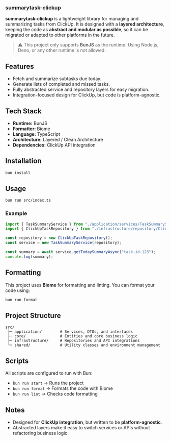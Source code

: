 ### summarytask-clickup

**summarytask-clickup** is a lightweight library for managing and summarizing tasks from ClickUp. It is designed with a **layered architecture**, keeping the code as **abstract and modular as possible**, so it can be migrated or adapted to other platforms in the future.

> ⚠️ This project only supports **BunJS** as the runtime. Using Node.js, Deno, or any other runtime is not allowed.

## Features

- Fetch and summarize subtasks due today.
- Generate lists of completed and missed tasks.
- Fully abstracted service and repository layers for easy migration.
- Integration-focused design for ClickUp, but code is platform-agnostic.

## Tech Stack

- **Runtime:** BunJS
- **Formatter:** Biome
- **Language:** TypeScript
- **Architecture:** Layered / Clean Architecture
- **Dependencies:** ClickUp API integration

## Installation

```bash
bun install
````

## Usage

```bash
bun run src/index.ts
```

### Example

```ts
import { TaskSummaryService } from "./application/services/TaskSummaryService";
import { ClickUpTaskRepository } from "./infrastructure/repository/ClickUpTaskRepository";

const repository = new ClickUpTaskRepository();
const service = new TaskSummaryService(repository);

const summary = await service.getTodaySummaryAsync("task-id-123");
console.log(summary);
```

## Formatting

This project uses **Biome** for formatting and linting. You can format your code using:

```bash
bun run format
```

## Project Structure

```
src/
 ├─ application/        # Services, DTOs, and interfaces
 ├─ core/               # Entities and core business logic
 ├─ infrastructure/     # Repositories and API integrations
 └─ shared/             # Utility classes and environment management
```

## Scripts

All scripts are configured to run with Bun:

* `bun run start` → Runs the project
* `bun run format` → Formats the code with Biome
* `bun run lint` → Checks code formatting

## Notes

* Designed for **ClickUp integration**, but written to be **platform-agnostic**.
* Abstracted layers make it easy to switch services or APIs without refactoring business logic.

